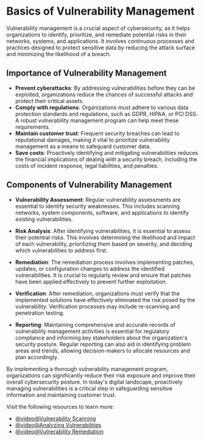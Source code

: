 # Basics of Vulnerability Management

Vulnerability management is a crucial aspect of cybersecurity, as it helps organizations to identify, prioritize, and remediate potential risks in their networks, systems, and applications. It involves continuous processes and practices designed to protect sensitive data by reducing the attack surface and minimizing the likelihood of a breach.

## Importance of Vulnerability Management

- **Prevent cyberattacks**: By addressing vulnerabilities before they can be exploited, organizations reduce the chances of successful attacks and protect their critical assets.
- **Comply with regulations**: Organizations must adhere to various data protection standards and regulations, such as GDPR, HIPAA, or PCI DSS. A robust vulnerability management program can help meet these requirements.
- **Maintain customer trust**: Frequent security breaches can lead to reputational damages, making it vital to prioritize vulnerability management as a means to safeguard customer data.
- **Save costs**: Proactively identifying and mitigating vulnerabilities reduces the financial implications of dealing with a security breach, including the costs of incident response, legal liabilities, and penalties.

## Components of Vulnerability Management

- **Vulnerability Assessment**: Regular vulnerability assessments are essential to identify security weaknesses. This includes scanning networks, system components, software, and applications to identify existing vulnerabilities.

- **Risk Analysis**: After identifying vulnerabilities, it is essential to assess their potential risks. This involves determining the likelihood and impact of each vulnerability, prioritizing them based on severity, and deciding which vulnerabilities to address first.

- **Remediation**: The remediation process involves implementing patches, updates, or configuration changes to address the identified vulnerabilities. It is crucial to regularly review and ensure that patches have been applied effectively to prevent further exploitation.

- **Verification**: After remediation, organizations must verify that the implemented solutions have effectively eliminated the risk posed by the vulnerability. Verification processes may include re-scanning and penetration testing.

- **Reporting**: Maintaining comprehensive and accurate records of vulnerability management activities is essential for regulatory compliance and informing key stakeholders about the organization's security posture. Regular reporting can also aid in identifying problem areas and trends, allowing decision-makers to allocate resources and plan accordingly.

By implementing a thorough vulnerability management program, organizations can significantly reduce their risk exposure and improve their overall cybersecurity posture. In today's digital landscape, proactively managing vulnerabilities is a critical step in safeguarding sensitive information and maintaining customer trust.

Visit the following resources to learn more:

- [@video@Vulnerability Scanning](https://www.youtube.com/watch?v=9B0mtWk_AM0)
- [@video@Analyzing Vulnerabilities](https://www.youtube.com/watch?v=eyVy1gKCuAU)
- [@video@Vulnerability Remediation](https://www.youtube.com/watch?v=P9xakfmX70c)
